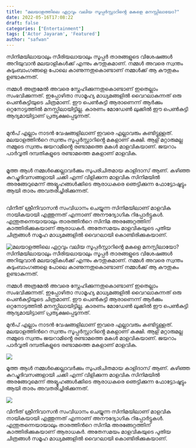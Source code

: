 ```yaml
---
title: "മലയാളത്തിലെ ഏറ്റവും വലിയ സൂപ്പർസ്റ്റാറിൻ്റെ മകളെ മനസ്സിലായോ?"
date: 2022-05-16T17:08:22
draft: false
categories: ["Entertainment"]
tags: ['Actor Jayaram', 'Featured']
author: "safwan"
---
```


<!-- wp:paragraph -->
<p>സിനിമയിലായാലും സീരിയലായാലും സൂപ്പർ താരങ്ങളുടെ വിശേഷങ്ങൾ അറിയുവാൻ മലയാളികൾക്ക് എന്നും കൗതുകമാണ്. നമ്മൾ അവരെ സ്വന്തം കുടുംബാംഗങ്ങളെ പോലെ കാണുന്നതുകൊണ്ടാണ് നമ്മൾക്ക് ആ കൗതുകം ഉണ്ടാകുന്നത്.</p>
<!-- /wp:paragraph -->

<!-- wp:paragraph -->
<p>നമ്മൾ അത്രമേൽ അവരെ സ്നേഹിക്കുന്നതുകൊണ്ടാണ് ഇതെല്ലാം സംഭവിക്കുന്നത്. ഇപ്പോഴിതാ സാമൂഹ്യ മാധ്യമങ്ങളിൽ വൈറലാകുന്നത് ഒരു പെൺകുട്ടിയുടെ ചിത്രമാണ്. ഈ പെൺകുട്ടി ആരാണെന്ന് ആർക്കും ഒറ്റനോട്ടത്തിൽ മനസ്സിലായിട്ടില്ല. കാരണം മോഡേൺ ലുക്കിൽ ഈ പെൺകുട്ടി ആദ്യമായിട്ടാണ് പ്രത്യക്ഷപ്പെടുന്നത്.</p>
<!-- /wp:paragraph -->

<!-- wp:image {"id":334658,"sizeSlug":"large"} -->
<figure class="wp-block-image size-large"><img src="https://cdn.boolokam.com/articles/2022/05/281537491_745781963448277_2209958735229569883_n-819x1024.jpg" alt="" class="wp-image-334658"/></figure>
<!-- /wp:image -->

<!-- wp:paragraph -->
<p>മുൻപ് എല്ലാം നാടൻ വേഷങ്ങളിലാണ് ഇവരെ എല്ലാവരും കണ്ടിട്ടുള്ളത്. മലയാളത്തിൻറെ സ്വന്തം സൂപ്പർസ്റ്റാറിൻ്റെ മകളാണ് കക്ഷി. ആള് മറ്റാരുമല്ല നമ്മുടെ സ്വന്തം ജയറാമിൻ്റെ രണ്ടാമത്തെ മകൾ മാളവികയാണ്. ജയറാം പാർവ്വതി ദമ്പതികളുടെ രണ്ടാമത്തെ മകളാണ് മാളവിക.</p>
<!-- /wp:paragraph -->

<!-- wp:image {"id":334659,"sizeSlug":"large"} -->
<figure class="wp-block-image size-large"><img src="https://cdn.boolokam.com/articles/2022/05/280850660_686333665785332_4301227459820359050_n-819x1024.jpg" alt="" class="wp-image-334659"/></figure>
<!-- /wp:image -->

<!-- wp:paragraph -->
<p> മൂത്ത ആൾ നമ്മൾക്കെല്ലാവർക്കും സുപരിചിതമായ കാളിദാസ് ആണ്. കഴിഞ്ഞ കുറച്ചുദിവസങ്ങളായി ചക്കി എന്ന് വിളിക്കുന്ന മാളവിക സിനിമയിൽ അരങ്ങേറുമെന്ന് അഭ്യൂഹങ്ങൾക്കിടെ ആരാധകരെ ഞെട്ടിക്കുന്ന ഫോട്ടോഷൂട്ടും ആയി താരം അവതരിച്ചിരിക്കുന്നത്.</p>
<!-- /wp:paragraph -->

<!-- wp:image {"id":334660,"sizeSlug":"large"} -->
<figure class="wp-block-image size-large"><img src="https://cdn.boolokam.com/articles/2022/05/280686511_677039440066206_5234073950145721200_n-819x1024.jpg" alt="" class="wp-image-334660"/></figure>
<!-- /wp:image -->

<!-- wp:paragraph -->
<p> വിനീത് ശ്രീനിവാസൻ സംവിധാനം ചെയ്യുന്ന സിനിമയിലാണ് മാളവിക നായികയായി എത്തുന്നത് എന്നാണ് അനൗദ്യോഗിക റിപ്പോർട്ടുകൾ. എന്തുതന്നെയായാലും താരത്തിൻറെ സിനിമ അരങ്ങേറ്റത്തിന് കാത്തിരിക്കുകയാണ് ആരാധകർ. അതേസമയം മാളവികയുടെ പുതിയ ചിത്രങ്ങൾ സമൂഹ മാധ്യമങ്ങളിൽ വൈറലായി കൊണ്ടിരിക്കുകയാണ്.</p>
<!-- /wp:paragraph -->


![മലയാളത്തിലെ ഏറ്റവും വലിയ സൂപ്പർസ്റ്റാറിൻ്റെ മകളെ മനസ്സിലായോ?](https://cdn.boolokam.com/articles/2022/05/281537491_745781963448277_2209958735229569883_n-819x1024.jpg)സിനിമയിലായാലും സീരിയലായാലും സൂപ്പർ താരങ്ങളുടെ വിശേഷങ്ങൾ അറിയുവാൻ മലയാളികൾക്ക് എന്നും കൗതുകമാണ്. നമ്മൾ അവരെ സ്വന്തം കുടുംബാംഗങ്ങളെ പോലെ കാണുന്നതുകൊണ്ടാണ് നമ്മൾക്ക് ആ കൗതുകം ഉണ്ടാകുന്നത്.

നമ്മൾ അത്രമേൽ അവരെ സ്നേഹിക്കുന്നതുകൊണ്ടാണ് ഇതെല്ലാം സംഭവിക്കുന്നത്. ഇപ്പോഴിതാ സാമൂഹ്യ മാധ്യമങ്ങളിൽ വൈറലാകുന്നത് ഒരു പെൺകുട്ടിയുടെ ചിത്രമാണ്. ഈ പെൺകുട്ടി ആരാണെന്ന് ആർക്കും ഒറ്റനോട്ടത്തിൽ മനസ്സിലായിട്ടില്ല. കാരണം മോഡേൺ ലുക്കിൽ ഈ പെൺകുട്ടി ആദ്യമായിട്ടാണ് പ്രത്യക്ഷപ്പെടുന്നത്.

മുൻപ് എല്ലാം നാടൻ വേഷങ്ങളിലാണ് ഇവരെ എല്ലാവരും കണ്ടിട്ടുള്ളത്. മലയാളത്തിൻറെ സ്വന്തം സൂപ്പർസ്റ്റാറിൻ്റെ മകളാണ് കക്ഷി. ആള് മറ്റാരുമല്ല നമ്മുടെ സ്വന്തം ജയറാമിൻ്റെ രണ്ടാമത്തെ മകൾ മാളവികയാണ്. ജയറാം പാർവ്വതി ദമ്പതികളുടെ രണ്ടാമത്തെ മകളാണ് മാളവിക.

![](https://cdn.boolokam.com/articles/2022/05/280850660_686333665785332_4301227459820359050_n-819x1024.jpg)

മൂത്ത ആൾ നമ്മൾക്കെല്ലാവർക്കും സുപരിചിതമായ കാളിദാസ് ആണ്. കഴിഞ്ഞ കുറച്ചുദിവസങ്ങളായി ചക്കി എന്ന് വിളിക്കുന്ന മാളവിക സിനിമയിൽ അരങ്ങേറുമെന്ന് അഭ്യൂഹങ്ങൾക്കിടെ ആരാധകരെ ഞെട്ടിക്കുന്ന ഫോട്ടോഷൂട്ടും ആയി താരം അവതരിച്ചിരിക്കുന്നത്.

![](https://cdn.boolokam.com/articles/2022/05/280686511_677039440066206_5234073950145721200_n-819x1024.jpg)

വിനീത് ശ്രീനിവാസൻ സംവിധാനം ചെയ്യുന്ന സിനിമയിലാണ് മാളവിക നായികയായി എത്തുന്നത് എന്നാണ് അനൗദ്യോഗിക റിപ്പോർട്ടുകൾ. എന്തുതന്നെയായാലും താരത്തിൻറെ സിനിമ അരങ്ങേറ്റത്തിന് കാത്തിരിക്കുകയാണ് ആരാധകർ. അതേസമയം മാളവികയുടെ പുതിയ ചിത്രങ്ങൾ സമൂഹ മാധ്യമങ്ങളിൽ വൈറലായി കൊണ്ടിരിക്കുകയാണ്.
